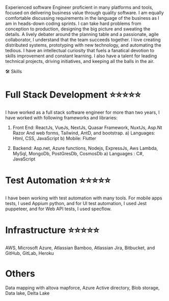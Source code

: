 Experienced software Engineer proficient in many platforms and tools, focused on delivering business value through quality software. I am equally comfortable discussing requirements in the language of the business as I am in heads-down coding sprints. I can take hard problems from conception to production, designing the big picture and sweating the details. A lively debater around the planning table and a passionate, agile collaborator, I understand that the team succeeds together. I love creating distributed systems, prototyping with new technology, and automating the tedious. I have an intellectual curiosity that fuels a fanatical devotion to skills improvement and constant learning. I also have a talent for leading technical projects, driving initiatives, and keeping all the balls in the air.

🛠 Skills
# Full Stack Development ⭐️⭐️⭐️⭐️⭐️
I have worked as a full stack software engineer for more than two years, I have worked with following frameworks and libraries:
 1) Front End: ReactJs, VueJs, NextJs, Quasar Framework, NuxtJs, Asp.Nt Razor And web forms, Tailwind, AntD, and bootstrap. 
 a) Languages: Html, CSS, JavaScript
 b) Mobile: Flutter

 2) Backend: Asp.net, Azure functions, Nodejs, ExpressJs, Aws Lambda, MySql, MongoDb, PostGresDb, CosmosDb
 a) Languages : C#, JavaScript

# Test Automation ⭐️⭐️⭐️⭐️⭐️
I have been working with test automation with many tools. For mobile apps tests, I used Appium python, and for UI test automation, I used Jest puppeteer, and for Web API tests, I used specflow.

# Infrastructure ⭐️⭐️⭐️⭐️⭐️
AWS, Microsoft Azure, Atlassian Bamboo, Atlassian Jira, Bitbucket, and GitHub, GitLab, Heroku

# Others
Data mapping with altova mapforce, Azure Active directory, Blob storage, Data lake, Delta Lake
